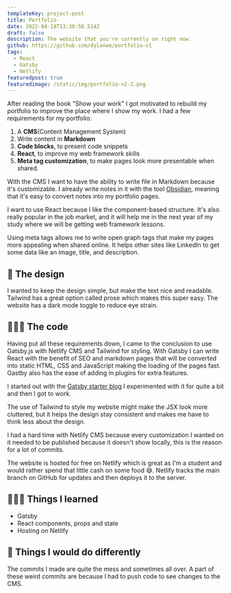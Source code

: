 ```yaml
---
templateKey: project-post
title: Portfolio
date: 2022-04-18T13:30:58.514Z
draft: false
description: The website that you're currently on right now.
github: https://github.com/dylanwe/portfolio-v1
tags:
  - React
  - Gatsby
  - Netlify
featuredpost: true
featuredimage: /static/img/portfolio-v2-2.png
---
```

After reading the book "Show your work" I got motivated to rebuild my portfolio to improve the place where I show my work. I had a few requirements for my portfolio:

1. A **CMS**(Content Management System)
2. Write content in **Markdown**
3. **Code blocks**, to present code snippets
4. **React**, to improve my web framework skills
5. **Meta tag customization**, to make pages look more presentable when shared.

With the CMS I want to have the ability to write file in Markdown because it's customizable. I already write notes in it with the tool [Obsidian](https://obsidian.md), meaning that it's easy to convert notes into my portfolio pages.

I want to use React because I like the component-based structure. It's also really popular in the job market, and it will help me in the next year of my study where we will be getting web framework lessons.

Using meta tags allows me to write open graph tags that make my pages more appealing when shared online. It helps other sites like LinkedIn to get some data like an image, title, and description.

## 🎨 The design

I wanted to keep the design simple, but make the text nice and readable. Tailwind has a great option called prose which makes this super easy. The website has a dark mode toggle to reduce eye strain.

## 🧑🏻‍💻 The code

Having put all these requirements down, I came to the conclusion to use Gatsby.js with Netlify CMS and Tailwind for styling. With Gatsby I can write React with the benefit of SEO and markdown pages that will be converted into static HTML, CSS and JavaScript making the loading of the pages fast. Gastby also has the ease of adding in plugins for extra features.

I started out with the [Gatsby starter blog](https://www.gatsbyjs.com/starters/gatsbyjs/gatsby-starter-blog) I experimented with it for quite a bit and then I got to work.

The use of Tailwind to style my website might make the JSX look more cluttered, but it helps the design stay consistent and makes me have to think less about the design.

I had a hard time with Netlify CMS because every customization I wanted on it needed to be published because it doesn't show locally, this is the reason for a lot of commits.

The website is hosted for free on Netlify which is great as I'm a student and would rather spend that little cash on some food 😅. Netlify tracks the main branch on GitHub for updates and then deploys it to the server.

## 🧑🏻‍🏫 Things I learned

* Gatsby
* React components, props and state
* Hosting on Netlify

## 📌 Things I would do differently

The commits I made are quite the mess and sometimes all over. A part of these weird commits are because I had to push code to see changes to the CMS.